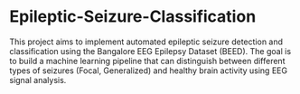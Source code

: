 # Epileptic-Seizure-Classification
This project aims to implement automated epileptic seizure detection and classification using the Bangalore EEG Epilepsy Dataset (BEED). The goal is to build a machine learning pipeline that can distinguish between different types of seizures (Focal, Generalized) and healthy brain activity using EEG signal analysis.
